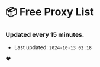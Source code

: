 # :package: Free Proxy List
### Updated every 15 minutes.

- Last updated: `2024-10-13 02:18`

:heart:

